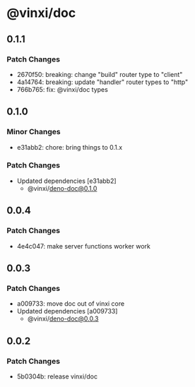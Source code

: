 # @vinxi/doc

## 0.1.1

### Patch Changes

- 2670f50: breaking: change "build" router type to "client"
- 4a14764: breaking: update "handler" router types to "http"
- 766b765: fix: @vinxi/doc types

## 0.1.0

### Minor Changes

- e31abb2: chore: bring things to 0.1.x

### Patch Changes

- Updated dependencies [e31abb2]
  - @vinxi/deno-doc@0.1.0

## 0.0.4

### Patch Changes

- 4e4c047: make server functions worker work

## 0.0.3

### Patch Changes

- a009733: move doc out of vinxi core
- Updated dependencies [a009733]
  - @vinxi/deno-doc@0.0.3

## 0.0.2

### Patch Changes

- 5b0304b: release vinxi/doc
